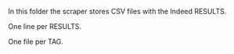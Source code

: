 In this folder the scraper stores CSV files with the Indeed RESULTS.

One line per RESULTS.

One file per TAG.